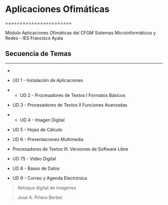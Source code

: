 ﻿# Aplicaciones Ofimáticas
=======================

Módulo Aplicaciones Ofimáticas del CFGM Sistemas Microinformáticos y Redes - IES
 Francisco Ayala

## Secuencia de Temas
------------------

-  
 - UD 1 - Instalación de Aplicaciones

-  - UD 2 - Procesadores de Textos I Formatos Básicos

 -   UD 3 - Procesadores de Textos II Funciones Avanzadas

-  - UD 4 - Imagen Digital

-   UD 5 - Hojas de Cálculo

-   UD 6 - Presentaciones Multimedia

-  Procesadores de Textos III. Versiones de Software Libre
 - UD 75 - Video Digital

-   UD 8 - Bases de Datos

-   UD 9 - Correo y Agenda Electrónica





>  Retoque digital de imágenes

> Jose A. Piñero Berbel

<!--stackedit_data:
eyJoaXN0b3J5IjpbLTE0MTE4MjQ2ODNdfQ==
-->